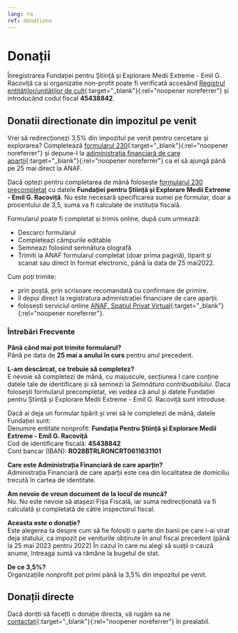 ```yaml
---
lang: ro
ref: donations
---
```


# Donații


Înregistrarea Fundației pentru Știință și Explorare Medii Extreme - Emil G. Racoviță
ca si organizatie non-profit poate fi verificată accesând [Registrul entităţilor/unităţilor de cult](https://www.anaf.ro/RegistrulEntitatilorUnitatilorCult/){:target="_blank"}{:rel="noopener noreferrer"} și introducând codul fiscal **45438842**.

## Donatii directionate din impozitul pe venit

Vrei să redirecționezi 3,5% din impozitul pe venit pentru cercetare și explorarea?
Completează [formularul 230](https://static.anaf.ro/static/10/Anaf/Declaratii_R/230.html){:target="_blank"}{:rel="noopener noreferrer"} și depune-l la [adiministrația financiară de care aparții](https://static.anaf.ro/static/10/Anaf/AsistentaContribuabili_r/telefoane_judete/Regiuni.htm){:target="_blank"}{:rel="noopener noreferrer"} ca el să ajungă până pe 25 mai direct la ANAF.

Dacă optezi pentru completarea de mână folosește [formularul 230 precompletat](/assets/docs/230_OPANAF_Fundatia_Racovita.pdf) cu datele **Fundației pentru Știință și Explorare Medii Extreme - Emil G. Racoviță**. Nu este necesară specificarea sumei pe formular, doar a procentului de 3,5, suma va fi calculate de instituția fiscală.

Formularul poate fi completat și trimis online, după cum urmează:

- Descarci formularul
- Completeazi câmpurile editable
- Semneazi folosind semnătura olografă
- Trimiti la ANAF formularul completat (doar prima pagină), tiparit și scanat sau direct în format electronic, până la data de 25 mai​ 2022.

Cum poți trimite:

  - ​prin poștă, prin scrisoare recomandată cu confirmare de primire.
  - îl depui direct la registratura administrației financiare de care aparții.
  - folosești serviciul online [ANAF, Spatiul Privat Virtual](https://www.anaf.ro/anaf/internet/ANAF/servicii_online/inreg_inrol_pf_pj_spv){:target="_blank"}{:rel="noopener noreferrer"}.

### Întrebări Frecvente

**Până când mai pot trimite formularul?**<br>
Până pe data de **25 mai​ a anului în curs** pentru anul precedent.

**L-am descărcat, ce trebuie să completez?**<br>
E nevoie să completezi de mână, cu majuscule, secțiunea I care conține datele tale de identificare și să semnezi la *Semnătura contribuabilului*. Daca folosești formularul precompletat, vei vedea că anul și datele Fundației pentru Știință și Explorare Medii Extreme - Emil G. Racoviță sunt introduse.

<div class="indented">
Dacă ai deja un formular tipărit și vrei să le completezi de mână, datele Fundației sunt:<br/>
Denumire entitate nonprofit: <strong>Fundația Pentru Știință și Explorare Medii Extreme - Emil G. Racoviță</strong><br/>
Cod de identificare fiscală: <strong>45438842</strong><br/>
Cont bancar (IBAN): <strong>RO28BTRLRONCRT0611631101</strong><br/>
</div>

**Care este Administrația Financiară de care aparțin?**<br>
Administrația Financiară de care aparții este cea din localitatea de domiciliu trecută în cartea de identitate.

**Am nevoie de vreun document de la locul de muncă?**<br>
Nu. Nu este nevoie să atașezi Fișa Fiscală, iar suma redirecționată va fi calculată și completată de către inspectorul fiscal.

**Aceasta este o donație?​**<br>
Este alegerea ta despre cum să fie folosiți o parte din banii pe care i-ai virat deja statului, ca impozit pe veniturile obținute în anul fiscal precedent (până la 25 mai 2023 pentru 2022) În cazul în care nu alegi să susții o cauză anume, întreaga sumă va rămâne la bugetul de stat.

**De ce 3,5%?**<br>
Organizațiile nonprofit pot primi până la 3,5% din impozitul pe venit.

## Donații directe

Dacă dorițti să facețti o donație directa, vă rugăm sa ne [contactați](mailto:racovita@cascaval.us){:target="_blank"}{:rel="noopener noreferrer"} în prealabil.

